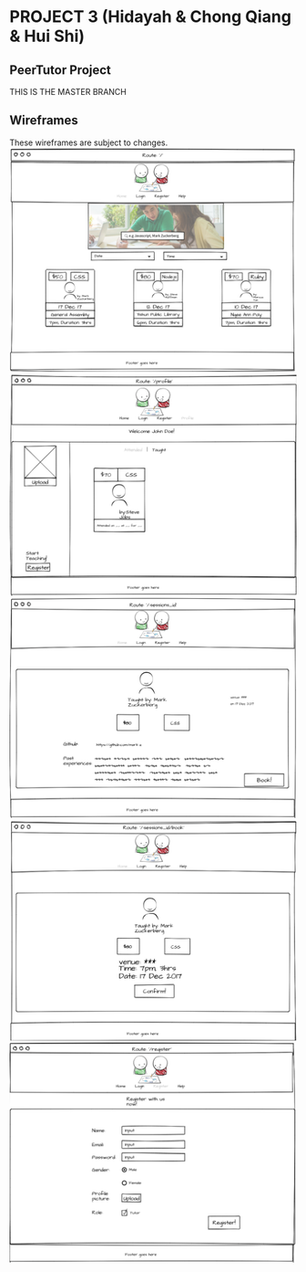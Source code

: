 
# PROJECT 3 (Hidayah & Chong Qiang & Hui Shi)

## PeerTutor Project

 THIS IS THE MASTER BRANCH

## Wireframes
These wireframes are subject to changes.
![](/app/assets/images/wireframe1.png)
![](/app/assets/images/wireframe2.png)
![](/app/assets/images/wireframe3.png)
![](/app/assets/images/wireframe4.png)
![](/app/assets/images/wireframe5.png)
